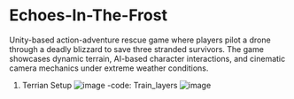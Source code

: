 # Echoes-In-The-Frost
Unity-based action-adventure rescue game where players pilot a drone through a deadly blizzard to save three stranded survivors. The game showcases dynamic terrain, AI-based character interactions, and cinematic camera mechanics under extreme weather conditions.

1. Terrian Setup 
   ![image](https://github.com/user-attachments/assets/e6f9142d-9e96-4af6-a968-227284fd04af)
-code: Train_layers
![image](https://github.com/user-attachments/assets/3cd2d94b-a106-4437-94fd-f042d0448a9d)

